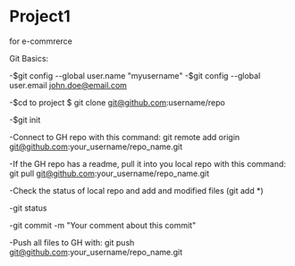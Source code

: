 Project1
========
for e-commrerce

Git Basics:

-$git config --global user.name "myusername" -$git config --global user.email john.doe@email.com

-$cd to project $ git clone git@github.com:username/repo

-$git init

-Connect to GH repo with this command: git remote add origin git@github.com:your_username/repo_name.git

-If the GH repo has a readme, pull it into you local repo with this command: git pull git@github.com:your_username/repo_name.git

-Check the status of local repo and add and modified files (git add *)

-git status

-git commit -m "Your comment about this commit"

-Push all files to GH with: git push git@github.com:your_username/repo_name.git
